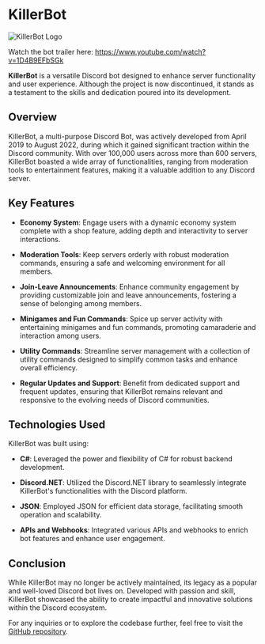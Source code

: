 # KillerBot

![KillerBot Logo](https://yt3.googleusercontent.com/ytc/AIf8zZTaFvoH5VBKvX0JnAzlxFLchc_mON6a_gLySF9u=s176-c-k-c0x00ffffff-no-rj)

Watch the bot trailer here: https://www.youtube.com/watch?v=1D4B9EFbSGk

**KillerBot** is a versatile Discord bot designed to enhance server functionality and user experience. Although the project is now discontinued, it stands as a testament to the skills and dedication poured into its development.

## Overview

KillerBot, a multi-purpose Discord Bot, was actively developed from April 2019 to August 2022, during which it gained significant traction within the Discord community. With over 100,000 users across more than 600 servers, KillerBot boasted a wide array of functionalities, ranging from moderation tools to entertainment features, making it a valuable addition to any Discord server.

## Key Features

- **Economy System**: Engage users with a dynamic economy system complete with a shop feature, adding depth and interactivity to server interactions.
  
- **Moderation Tools**: Keep servers orderly with robust moderation commands, ensuring a safe and welcoming environment for all members.
  
- **Join-Leave Announcements**: Enhance community engagement by providing customizable join and leave announcements, fostering a sense of belonging among members.
  
- **Minigames and Fun Commands**: Spice up server activity with entertaining minigames and fun commands, promoting camaraderie and interaction among users.
  
- **Utility Commands**: Streamline server management with a collection of utility commands designed to simplify common tasks and enhance overall efficiency.
  
- **Regular Updates and Support**: Benefit from dedicated support and frequent updates, ensuring that KillerBot remains relevant and responsive to the evolving needs of Discord communities.

## Technologies Used

KillerBot was built using:

- **C#**: Leveraged the power and flexibility of C# for robust backend development.
  
- **Discord.NET**: Utilized the Discord.NET library to seamlessly integrate KillerBot's functionalities with the Discord platform.
  
- **JSON**: Employed JSON for efficient data storage, facilitating smooth operation and scalability.
  
- **APIs and Webhooks**: Integrated various APIs and webhooks to enrich bot features and enhance user engagement.

## Conclusion

While KillerBot may no longer be actively maintained, its legacy as a popular and well-loved Discord bot lives on. Developed with passion and skill, KillerBot showcased the ability to create impactful and innovative solutions within the Discord ecosystem.

For any inquiries or to explore the codebase further, feel free to visit the [GitHub repository](https://github.com/EzzatBoukhary/KillerBot).
